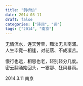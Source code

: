 ```yaml
---
title: "鹊桥仙"
date: 2014-03-11
draft: false
categories: ["诗词", "词"]
tags: ["2014", "南京"]
---
```


无情流水，连天芳草，黯淡无言南浦。  
人生毕竟一相逢，对花落、不成凄苦。  

慢行也远，相思也老，轻别轻分几度。  
密云翻涌始回头，一霎那、狂风暴雨。  

2014.3.11 南京  
